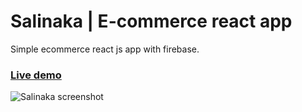 # Salinaka | E-commerce react app
Simple ecommerce react js app with firebase.

### [Live demo](https://salinaka-ecommerce.firebaseapp.com)

![Salinaka screenshot](https://raw.githubusercontent.com/jgudo/ecommerce-react/master/static/screeny1.png)
